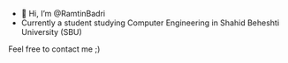 - 👋 Hi, I’m @RamtinBadri
- Currently a student studying Computer Engineering
in Shahid Beheshti University (SBU)

Feel free to contact me ;)
<!---
RamtinBadri/RamtinBadri is a ✨ special ✨ repository because its `README.md` (this file) appears on your GitHub profile.
You can click the Preview link to take a look at your changes.
--->
